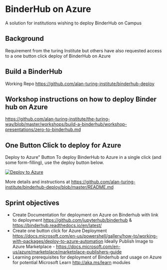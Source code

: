 # BinderHub on Azure

A solution for institutions wishing to deploy BinderHub on Campus

## Background

Requirement from the turing Institute but others have also requested access to a one button click deploy of BinderHub on Azure

## Build a BinderHub 

Working Repo https://github.com/alan-turing-institute/binderhub-deploy 

## Workshop instructions on how to deploy Binder hub on Azure

https://github.com/alan-turing-institute/the-turing-way/blob/master/workshops/build-a-binderhub/workshop-presentations/zero-to-binderhub.md

## One Button Click to deploy for Azure 
Deploy to Azure" Button
To deploy BinderHub to Azure in a single click (and some form-filling), use the deploy button below.

[![Deploy to Azure](https://azuredeploy.net/deploybutton.svg)](https://portal.azure.com/#create/Microsoft.Template/uri/https%3A%2F%2Fraw.githubusercontent.com%2Falan-turing-institute%2Fbinderhub-deploy%2Fmaster%2Fazure%2Fpaas%2Farm%2Fazure.deploy.json)

More details and instructions at
https://github.com/alan-turing-institute/binderhub-deploy/blob/master/README.md

## Sprint objectives

- Create Documentation for deployment on Azure on Binderhub with link to deployment https://github.com/jupyterhub/binderhub & https://binderhub.readthedocs.io/en/latest/ 
- Create one button click for Azure Deployment 
https://docs.microsoft.com/en-us/powershell/gallery/how-to/working-with-packages/deploy-to-azure-automation 
Ideally Publish Image to Azure Marketplace - https://docs.microsoft.com/en-us/azure/marketplace/marketplace-publishers-guide 
- Learning prerequisites for deployment of Binderhub and usage on Azure for potential Microsoft Learn http://aka.ms/learn modules


